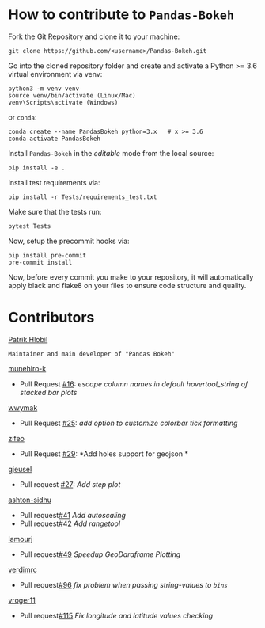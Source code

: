 
# How to contribute to `Pandas-Bokeh`

Fork the Git Repository and clone it to your machine:

    git clone https://github.com/<username>/Pandas-Bokeh.git

Go into the cloned repository folder and create and activate a Python >= 3.6 virtual environment via venv:

    python3 -m venv venv
    source venv/bin/activate (Linux/Mac)
    venv\Scripts\activate (Windows)

or `conda`:

    conda create --name PandasBokeh python=3.x   # x >= 3.6
    conda activate PandasBokeh

Install `Pandas-Bokeh` in the *editable* mode from the local source:

    pip install -e .

Install test requirements via:

    pip install -r Tests/requirements_test.txt

Make sure that the tests run:

    pytest Tests

Now, setup the precommit hooks via:

    pip install pre-commit
    pre-commit install

Now, before every commit you make to your repository, it will automatically apply black and flake8 on your files to ensure code structure and quality.

# Contributors

[Patrik Hlobil](https://github.com/PatrikHlobil)

    Maintainer and main developer of "Pandas Bokeh"

[munehiro-k](https://github.com/munehiro-k)

 * Pull Request [#16](https://github.com/PatrikHlobil/Pandas-Bokeh/pull/16): *escape column names in default hovertool_string of stacked bar plots*
 
[wwymak](https://github.com/wwymak)

 * Pull Request [#25](https://github.com/PatrikHlobil/Pandas-Bokeh/pull/25): *add option to customize colorbar tick formatting*

[zifeo](https://github.com/zifeo)

 * Pull Request [#29](https://github.com/PatrikHlobil/Pandas-Bokeh/pull/29): *Add holes support for geojson * 

[gjeusel](https://github.com/gjeusel)

 * Pull request [#27](https://github.com/PatrikHlobil/Pandas-Bokeh/pull/27): *Add step plot*

[ashton-sidhu](https://github.com/ashton-sidhu)

 * Pull request[#41](https://github.com/PatrikHlobil/Pandas-Bokeh/pull/41) *Add autoscaling*
 * Pull request[#42](https://github.com/PatrikHlobil/Pandas-Bokeh/pull/42) *Add rangetool*

[lamourj](https://github.com/lamourj)

 * Pull request[#49](https://github.com/PatrikHlobil/Pandas-Bokeh/pull/49) *Speedup GeoDaraframe Plotting*

[verdimrc](https://github.com/verdimrc)

 * Pull request[#96](https://github.com/PatrikHlobil/Pandas-Bokeh/pull/96) *fix problem when passing string-values to `bins`*

[vroger11](https://github.com/vroger11)

 * Pull request[#115](https://github.com/PatrikHlobil/Pandas-Bokeh/pull/115)  *Fix longitude and latitude values checking*
